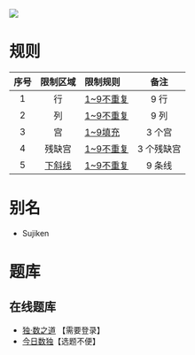 ![](https://cn.sudoku.today/pic/02/sujiken/38414_148267.png)

# 规则
| 序号 | 限制区域 | 限制规则 | 备注 |
| :---: | :---: | :--- | :---: |
| 1 | 行 | [1~9不重复] | 9 行 |
| 2 | 列 | [1~9不重复] | 9 列 |
| 3 | 宫 | [1~9填充] | 3 个宫 |
| 4 | 残缺宫 | [1~9不重复] | 3 个残缺宫 |
| 5 | [下斜线] | [1~9不重复]  | 9 条线 |

# 别名
- Sujiken

# 题库

## 在线题库
- [独·数之道](http://www.sudokufans.org.cn/lx/game.index.php?type=half) 【需要登录】
- [今日数独]【选题不便】

[今日数独]: https://cn.sudoku.today/g-sujiken/

[1~9不重复]: ../../rules.md#1~9不重复
[1~9填充]: ../../rules.md#1~9填充
[下斜线]: ../../rules.md#下斜线